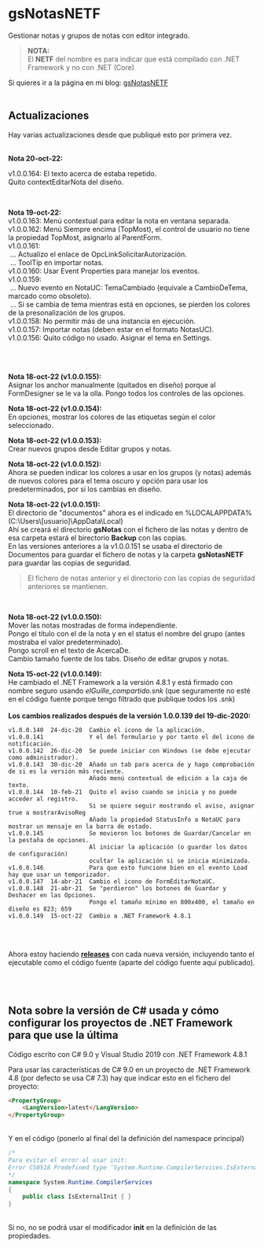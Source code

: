 # gsNotasNETF
 Gestionar notas y grupos de notas con editor integrado.
 
>**NOTA:**<br>
>El **NETF** del nombre es para indicar que está compilado con .NET Framework y no con .NET (Core)
 
Si quieres ir a la página en mi blog: [gsNotasNETF](http://www.elguillemola.com/utilidades-net/utilidades-para-net-framework-4-8/gsnotasnetf/)
<br>
<br>
 
## Actualizaciones
Hay varias actualizaciones desde que publiqué esto por primera vez.<br>
<br>

**Nota 20-oct-22:**
<br>

v1.0.0.164: El texto acerca de estaba repetido.<br>
Quito contextEditarNota del diseño.<br>

<br>

**Nota 19-oct-22:**
<br>
v1.0.0.163: Menú contextual para editar la nota en ventana separada.<br>
v1.0.0.162: Menú Siempre encima (TopMost), el control de usuario no tiene la propiedad TopMost, asignarlo al ParentForm.<br>
v1.0.0.161:<br>
&nbsp;... Actualizo el enlace de OpcLinkSolicitarAutorización.<br>
&nbsp;... ToolTip en importar notas.<br>
v1.0.0.160: Usar Event Properties para manejar los eventos.<br>
v1.0.0.159:<br> 
&nbsp;... Nuevo evento en NotaUC: TemaCambiado (equivale a CambioDeTema, marcado como obsoleto).<br>
&nbsp;... Si se cambia de tema mientras está en opciones, se pierden los colores de la presonalización de los grupos.<br>
v1.0.0.158: No permitir más de una instancia en ejecución.<br>
v1.0.0.157: Importar notas (deben estar en el formato NotasUC). <br>
v1.0.0.156: Quito código no usado. Asignar el tema en Settings.<br>

<br>
<br>

**Nota 18-oct-22 (v1.0.0.155):**
<br>
Asignar los anchor manualmente (quitados en diseño) porque al FormDesigner se le va la olla.
Pongo todos los controles de las opciones.
<br>

**Nota 18-oct-22 (v1.0.0.154):**
<br>
En opciones, mostrar los colores de las etiquetas según el color seleccionado.
<br>

**Nota 18-oct-22 (v1.0.0.153):**
<br>
Crear nuevos grupos desde Editar grupos y notas.
<br>

**Nota 18-oct-22 (v1.0.0.152):**
<br>
Ahora se pueden indicar los colores a usar en los grupos (y notas) además de nuevos colores para el tema oscuro y opción para usar los predeterminados, por si los cambias en diseño.
<br>

**Nota 18-oct-22 (v1.0.0.151):**
<br>
El directorio de "documentos" ahora es el indicado en %LOCALAPPDATA% (C:\Users\\[usuario]\AppData\Local)<br>
Ahí se creará el directorio **gsNotas** con el fichero de las notas y dentro de esa carpeta estará el birectorio **Backup** con las copias.<br>
En las versiones anteriores a la v1.0.0.151 se usaba el directorio de Documentos para guardar el fichero de notas y la carpeta **gsNotasNETF** para guardar las copias de seguridad.<br>
>El fichero de notas anterior y el directorio con las copias de seguridad anteriores se mantienen.<br>

<br>

**Nota 18-oct-22 (v1.0.0.150):**
<br>
Mover las notas mostradas de forma independiente.<br>
Pongo el título con el de la nota y en el status el nombre del grupo (antes mostraba el valor predeterminado).<br>
Pongo scroll en el texto de AcercaDe.<br>
Cambio tamaño fuente de los tabs. Diseño de editar grupos y notas.

**Nota 15-oct-22 (v1.0.0.149):**
<br>
He cambiado el .NET Framework a la versión 4.8.1 y está firmado con nombre seguro usando _elGuille_compartido.snk_ (que seguramente no esté en el código fuente porque tengo filtrado que publique todos los .snk)<br>
<br>
**Los cambios realizados después de la versión 1.0.0.139 del 19-dic-2020:**
<br>
```
v1.0.0.140  24-dic-20  Cambio el icono de la aplicación.
v1.0.0.141             Y el del formulario y por tanto el del icono de notificación.
v1.0.0.142  26-dic-20  Se puede iniciar con Windows (se debe ejecutar como administrador).
v1.0.0.143  30-dic-20  Añado un tab para acerca de y hago comprobación de si es la versión más reciente.
                       Añado menú contextual de edición a la caja de texto.
v1.0.0.144  10-feb-21  Quito el aviso cuando se inicia y no puede acceder al registro.
                       Si se quiere seguir mostrando el aviso, asignar true a mostrarAvisoReg
                       Añado la propiedad StatusInfo a NotaUC para mostrar un mensaje en la barra de estado.
v1.0.0.145             Se movieron los botones de Guardar/Cancelar en la pestaña de opciones.
                       Al iniciar la aplicación (o guardar los datos de configuración)
                       ocultar la aplicación si se inicia minimizada.
v1.0.0.146             Para que esto funcione bien en el evento Load hay que usar un temporizador.
v1.0.0.147  14-abr-21  Cambio el icono de FormEditarNotaUC.
v1.0.0.148  21-abr-21  Se "perdieron" los botones de Guardar y Deshacer en las Opciones.
                       Pongo el tamaño mínimo en 800x400, el tamaño en diseño es 823; 659
v1.0.0.149  15-oct-22  Cambio a .NET Framework 4.8.1

```
<br>
<br>

Ahora estoy haciendo [**releases**](https://github.com/elGuille-info/gsNotasNETF/releases) con cada nueva versión, incluyendo tanto el ejecutable como el código fuente (aparte del código fuente aquí publicado).

<br>
<br>
  
## Nota sobre la versión de C# usada y cómo configurar los proyectos de .NET Framework para que use la última
 
Código escrito con C# 9.0 y Visual Studio 2019 con .NET Framework 4.8.1
 
Para usar las características de C# 9.0 en un proyecto de .NET Framework 4.8 (por defecto se usa C# 7.3) hay que indicar esto en el fichero del proyecto:<br>
 
```html
<PropertyGroup>
    <LangVersion>latest</LangVersion>
</PropertyGroup>
```

<br>
Y en el código (ponerlo al final del la definición del namespace principal)<br>

```c#
/* 
Para evitar el error al usar init:
Error CS0518 Predefined type ‘System.Runtime.CompilerServices.IsExternalInit’ is not defined or imported
*/
namespace System.Runtime.CompilerServices
{
    public class IsExternalInit { }
}
```

<br>
Si no, no se podrá usar el modificador <b>init</b> en la definición de las propiedades.
